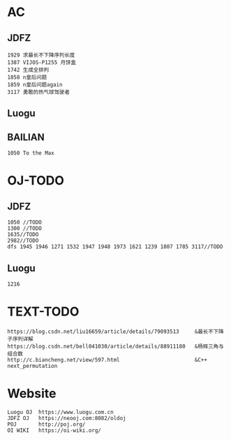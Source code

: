 # AC
## JDFZ
    1929 求最长不下降序列长度
    1387 VIJOS-P1255 月饼盒
    1742 生成全排列
    1858 n皇后问题
    1859 n皇后问题again
    3117 勇敢的热气球驾驶者
## Luogu

## BAILIAN
    1050 To the Max

# OJ-TODO
## JDFZ
    1050 //TODO
    1300 //TODO
    1635//TODO
    2982//TODO
    dfs 1945 1946 1271 1532 1947 1948 1973 1621 1239 1807 1785 3117//TODO
## Luogu
    1216

# TEXT-TODO
    https://blog.csdn.net/liu16659/article/details/79093513     &最长不下降子序列详解
    https://blog.csdn.net/bell041030/article/details/88911180   &杨辉三角与组合数
    http://c.biancheng.net/view/597.html                        &C++ next_permutation

# Website
    Luogu OJ  https://www.luogu.com.cn
    JDFZ OJ   https://neooj.com:8082/oldoj
    POJ       http://poj.org/
    OI WIKI   https://oi-wiki.org/
    
